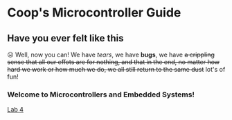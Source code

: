 # Coop's Microcontroller Guide

## Have you ever felt like this
☹️
Well, now you can!
We have _tears_, we have __bugs__, we have ~~a crippling sense that all our effots are for nothing, and that in the end, no matter how hard we work or how much we do, we all still return to the same dust~~ lot's of fun!

### Welcome to Microcontrollers and Embedded Systems!

[Lab 4](Lab4)

